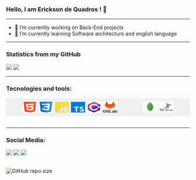 ### Hello, I am Erickson de Quadros ! 👋
<hr>

- 🔭 I’m currently working on Back-End projects
- 🌱 I’m currently learning Software architecture and english language

<hr>

### Statistics from my GitHub

<picture>
  <source
    srcset="https://github-readme-stats.vercel.app/api?username=Erickson-de-Quadros-s&show_icons=true&theme=dark&token=GH_TOKEN"
    media="(prefers-color-scheme: dark)"
  />
  <source
    srcset="https://github-readme-stats.vercel.app/api?username=Erickson-de-Quadros-s&show_icons=true"
    media="(prefers-color-scheme: light), (prefers-color-scheme: no-preference)"
  />
  <img src="https://github-readme-stats.vercel.app/api?username=Erickson-de-Quadros-s&show_icons=true" />
</picture> 

<picture>
  <source
    srcset="https://github-readme-stats.vercel.app/api/top-langs/?username=Erickson-de-Quadros-s&layout=compact&theme=dark&token=GH_TOKEN"
    media="(prefers-color-scheme: dark)"
  />
  <source
    srcset="https://github-readme-stats.vercel.app/api/top-langs/?username=Erickson-de-Quadros-s&layout=compact"
    media="(prefers-color-scheme: light), (prefers-color-scheme: no-preference)"
  />
  <img src="https://github-readme-stats.vercel.app/api?username=Erickson-de-Quadros-s&show_icons=true" />
</picture><br>
<hr>

### Tecnologies and tools:

<div style="display: flex; justify-content: space-around; background-color: #f0f0f0; padding: 10px;">
    <div>
        <img align="center" alt="erickson-HTML" height="30" width="40" src="https://raw.githubusercontent.com/devicons/devicon/master/icons/html5/html5-original.svg">
        <img align="center" alt="erickson-CSS" height="30" width="40" src="https://raw.githubusercontent.com/devicons/devicon/master/icons/css3/css3-original.svg">
        <img align="center" alt="erickson-JS" height="30" width="40" src="https://raw.githubusercontent.com/devicons/devicon/master/icons/javascript/javascript-plain.svg">
        <img align="center" alt="erickson-TS" height="30" width="40" src="https://raw.githubusercontent.com/devicons/devicon/master/icons/typescript/typescript-plain.svg">
        <img align="center" alt="erickson-Csharp" height="30" width="40" src="https://raw.githubusercontent.com/devicons/devicon/master/icons/csharp/csharp-original.svg">
        <img align="center" alt="erickson-GitLab" height="30" width="40" src="https://raw.githubusercontent.com/devicons/devicon/master/icons/gitlab/gitlab-original-wordmark.svg">
    </div>
    <div>
        <img align="center" alt="erickson-MongoDB" height="30" width="40" src="https://raw.githubusercontent.com/devicons/devicon/master/icons/mongodb/mongodb-original.svg">
        <img align="center" alt="erickson-SQLServer" height="30" width="40" src="https://raw.githubusercontent.com/devicons/devicon/master/icons/microsoftsqlserver/microsoftsqlserver-plain-wordmark.svg">
    </div>
</div><br><hr>


### Social Media:

<div>
 <a href="https://www.linkedin.com/in/erickson-de-quadros-cz/" target="_blank"><img src="https://img.shields.io/badge/-LinkedIn-%230077B5?style=for-the-badge&logo=linkedin&logoColor=white"></a> 
 <a href="https://www.facebbook.com/erickson.dequadros" target="_blank"><img src="https://img.shields.io/badge/Facebook-1877F2?style=for-the-badge&logo=facebook&logoColor=white"></a>
 <a href="https://instagram.com/erickson.quadros" target="_blank"><img src="https://img.shields.io/badge/Instagram-E4405F?style=for-the-badge&logo=instagram&logoColor=white"></a>
 </div>
<br>


![GitHub repo size](https://img.shields.io/github/repo-size/Erickson-de-quadros-s/erickson-de-quadros-s)
